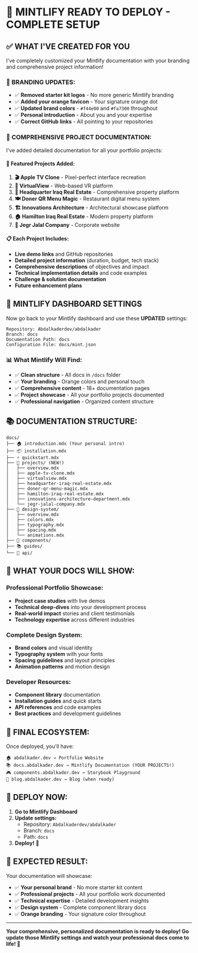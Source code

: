 # 🎉 MINTLIFY READY TO DEPLOY - COMPLETE SETUP

## ✅ **WHAT I'VE CREATED FOR YOU**

I've completely customized your Mintlify documentation with your branding and comprehensive project information!

### 🎨 **BRANDING UPDATES:**
- ✅ **Removed starter kit logos** - No more generic Mintlify branding
- ✅ **Added your orange favicon** - Your signature orange dot
- ✅ **Updated brand colors** - `#f44e00` and `#fa7300` throughout
- ✅ **Personal introduction** - About you and your expertise
- ✅ **Correct GitHub links** - All pointing to your repositories

### 📁 **COMPREHENSIVE PROJECT DOCUMENTATION:**

I've added detailed documentation for all your portfolio projects:

#### 🌟 **Featured Projects Added:**
1. **🎬 Apple TV Clone** - Pixel-perfect interface recreation
2. **🥽 VirtualView** - Web-based VR platform  
3. **🏢 Headquarter Iraq Real Estate** - Comprehensive property platform
4. **🍽️ Doner QR Menu Magic** - Restaurant digital menu system
5. **🏗️ Innovations Architecture** - Architectural showcase platform
6. **🏠 Hamilton Iraq Real Estate** - Modern property platform
7. **💼 Jegr Jalal Company** - Corporate website

#### 📋 **Each Project Includes:**
- **Live demo links** and GitHub repositories
- **Detailed project information** (duration, budget, tech stack)
- **Comprehensive descriptions** of objectives and impact
- **Technical implementation details** and code examples
- **Challenge & solution documentation**
- **Future enhancement plans**

## 🚀 **MINTLIFY DASHBOARD SETTINGS**

Now go back to your Mintlify dashboard and use these **UPDATED** settings:

```
Repository: Abdalkaderdev/abdalkader
Branch: docs
Documentation Path: docs
Configuration File: docs/mint.json
```

### 📊 **What Mintlify Will Find:**
- ✅ **Clean structure** - All docs in `/docs` folder
- ✅ **Your branding** - Orange colors and personal touch
- ✅ **Comprehensive content** - 18+ documentation pages
- ✅ **Project showcase** - All your portfolio projects documented
- ✅ **Professional navigation** - Organized content structure

## 📚 **DOCUMENTATION STRUCTURE:**

```
docs/
├── 🏠 introduction.mdx (Your personal intro)
├── 📦 installation.mdx
├── ⚡ quickstart.mdx
├── 💼 projects/ (NEW!)
│   ├── overview.mdx
│   ├── apple-tv-clone.mdx
│   ├── virtualview.mdx
│   ├── headquarter-iraq-real-estate.mdx
│   ├── doner-qr-menu-magic.mdx
│   ├── hamilton-iraq-real-estate.mdx
│   ├── innovations-architecture-department.mdx
│   └── jegr-jalal-company.mdx
├── 🎨 design-system/
│   ├── overview.mdx
│   ├── colors.mdx
│   ├── typography.mdx
│   ├── spacing.mdx
│   └── animations.mdx
├── 🧩 components/
├── 📚 guides/
└── 🔧 api/
```

## 🎯 **WHAT YOUR DOCS WILL SHOW:**

### **Professional Portfolio Showcase:**
- **Project case studies** with live demos
- **Technical deep-dives** into your development process
- **Real-world impact** stories and client testimonials
- **Technology expertise** across different industries

### **Complete Design System:**
- **Brand colors** and visual identity
- **Typography system** with your fonts
- **Spacing guidelines** and layout principles
- **Animation patterns** and motion design

### **Developer Resources:**
- **Component library** documentation
- **Installation guides** and quick starts
- **API references** and code examples
- **Best practices** and development guidelines

## 🔗 **FINAL ECOSYSTEM:**

Once deployed, you'll have:
```
🏠 abdalkader.dev → Portfolio Website
📚 docs.abdalkader.dev → Mintlify Documentation (YOUR PROJECTS!)
🎮 components.abdalkader.dev → Storybook Playground
📝 blog.abdalkader.dev → Blog (when ready)
```

## 🚀 **DEPLOY NOW:**

1. **Go to Mintlify Dashboard**
2. **Update settings:**
   - Repository: `Abdalkaderdev/abdalkader`
   - Branch: `docs`
   - Path: `docs`
3. **Deploy!** 🎉

## 🎉 **EXPECTED RESULT:**

Your documentation will showcase:
- ✅ **Your personal brand** - No more starter kit content
- ✅ **Professional projects** - All your portfolio work documented
- ✅ **Technical expertise** - Detailed development insights
- ✅ **Design system** - Complete component library docs
- ✅ **Orange branding** - Your signature color throughout

---

**Your comprehensive, personalized documentation is ready to deploy! Go update those Mintlify settings and watch your professional docs come to life! 🚀**